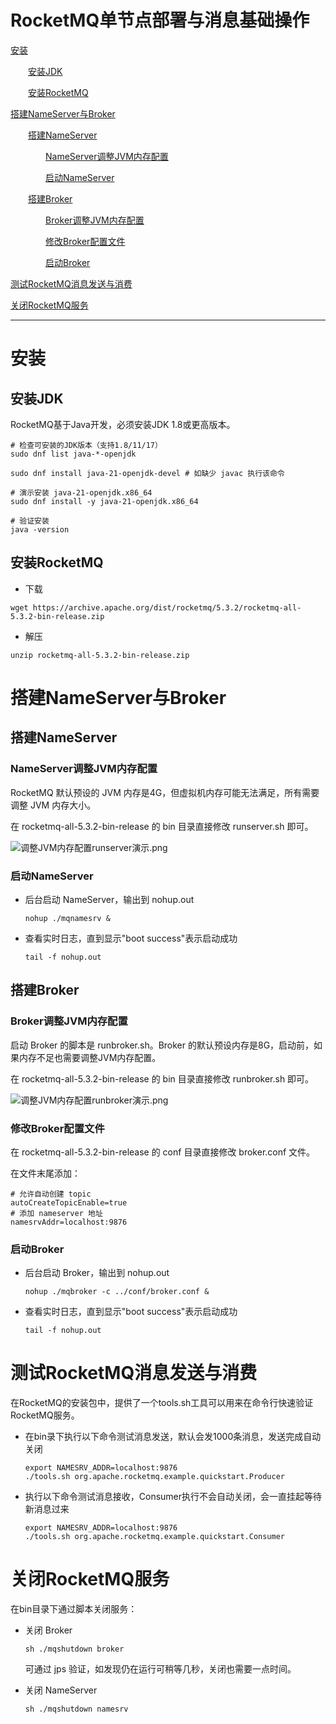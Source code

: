 ﻿# RocketMQ单节点部署与消息基础操作

[安装](#安装)

&emsp;&emsp;[安装JDK](#安装JDK)

&emsp;&emsp;[安装RocketMQ](#安装RocketMQ)

[搭建NameServer与Broker](#搭建NameServer与Broker)

&emsp;&emsp;[搭建NameServer](#搭建NameServer)

&emsp;&emsp;&emsp;&emsp;[NameServer调整JVM内存配置](#NameServer调整JVM内存配置)

&emsp;&emsp;&emsp;&emsp;[启动NameServer](#启动NameServer)

&emsp;&emsp;[搭建Broker](#搭建Broker)

&emsp;&emsp;&emsp;&emsp;[Broker调整JVM内存配置](#Broker调整JVM内存配置)

&emsp;&emsp;&emsp;&emsp;[修改Broker配置文件](#修改Broker配置文件)

&emsp;&emsp;&emsp;&emsp;[启动Broker](#启动Broker)

[测试RocketMQ消息发送与消费](#测试RocketMQ消息发送与消费)

[关闭RocketMQ服务](#关闭RocketMQ服务)

---

# 安装

## 安装JDK

RocketMQ基于Java开发，​必须安装JDK 1.8或更高版本。

```
# 检查可安装的JDK版本（支持1.8/11/17）
sudo dnf list java-*-openjdk

sudo dnf install java-21-openjdk-devel # 如缺少 javac 执行该命令

# 演示安装 java-21-openjdk.x86_64
sudo dnf install -y java-21-openjdk.x86_64

# 验证安装
java -version 
```

## 安装RocketMQ

- 下载

```wget https://archive.apache.org/dist/rocketmq/5.3.2/rocketmq-all-5.3.2-bin-release.zip```

- 解压

```unzip rocketmq-all-5.3.2-bin-release.zip```

# 搭建NameServer与Broker

## 搭建NameServer

### NameServer调整JVM内存配置

RocketMQ 默认预设的 JVM 内存是4G，但虚拟机内存可能无法满足，所有需要调整 JVM 内存大小。

在 rocketmq-all-5.3.2-bin-release 的 bin 目录直接修改 runserver.sh 即可。

![调整JVM内存配置runserver演示.png](../res/RocketMQ/调整JVM内存配置runserver演示.png)

### 启动NameServer

- 后台启动 NameServer，输出到 nohup.out

	```nohup ./mqnamesrv &```

- 查看实时日志，直到显示"boot success"表示启动成功

	```tail -f nohup.out```

## 搭建Broker

### Broker调整JVM内存配置

启动 Broker 的脚本是 runbroker.sh。Broker 的默认预设内存是8G，启动前，如果内存不足也需要调整JVM内存配置。

在 rocketmq-all-5.3.2-bin-release 的 bin 目录直接修改 runbroker.sh 即可。

![调整JVM内存配置runbroker演示.png](../res/RocketMQ/调整JVM内存配置runbroker演示.png)

### 修改Broker配置文件

在 rocketmq-all-5.3.2-bin-release 的 conf 目录直接修改 broker.conf 文件。

在文件末尾添加：

```
# 允许自动创建 topic
autoCreateTopicEnable=true
# 添加 nameserver 地址
namesrvAddr=localhost:9876
```

### 启动Broker

- 后台启动 Broker，输出到 nohup.out

	```nohup ./mqbroker -c ../conf/broker.conf &```

- 查看实时日志，直到显示"boot success"表示启动成功

	```tail -f nohup.out```

# 测试RocketMQ消息发送与消费

在RocketMQ的安装包中，提供了一个tools.sh工具可以用来在命令行快速验证RocketMQ服务。

- 在bin录下执行以下命令测试消息发送，默认会发1000条消息，发送完成自动关闭

	```
	export NAMESRV_ADDR=localhost:9876
	./tools.sh org.apache.rocketmq.example.quickstart.Producer
	```

- 执行以下命令测试消息接收，Consumer执行不会自动关闭，会一直挂起等待新消息过来

	```
	export NAMESRV_ADDR=localhost:9876
	./tools.sh org.apache.rocketmq.example.quickstart.Consumer
	```

# 关闭RocketMQ服务

在bin目录下通过脚本关闭服务：

- 关闭 Broker

	```
	sh ./mqshutdown broker
	```

	可通过 jps 验证，如发现仍在运行可稍等几秒，关闭也需要一点时间。

- 关闭 NameServer

	```
	sh ./mqshutdown namesrv
	```

